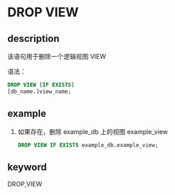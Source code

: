 # DROP VIEW

## description

该语句用于删除一个逻辑视图 VIEW

语法：

```sql
DROP VIEW [IF EXISTS]
[db_name.]view_name;
```

## example

1. 如果存在，删除 example_db 上的视图 example_view

    ```sql
    DROP VIEW IF EXISTS example_db.example_view;
    ```

## keyword

DROP,VIEW
